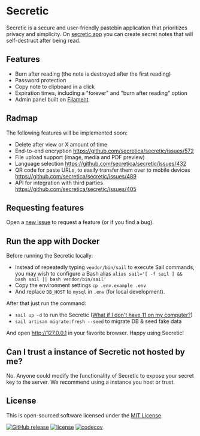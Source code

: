 # Secretic

Secretic is a secure and user-friendly pastebin application that prioritizes privacy and simplicity. On [secretic.app](https://secretic.app) you can create secret notes that will self-destruct after being read. 


## Features

- Burn after reading (the note is destroyed after the first reading)
- Password protection
- Copy note to clipboard in a click
- Expiration times, including a "forever" and "burn after reading" option
- Admin panel built on [Filament](https://filamentphp.com)


## Radmap

The following features will be implemented soon:

- Delete after view or X amount of time
- End-to-end encryption https://github.com/secretica/secretic/issues/572
- File upload support (image, media and PDF preview)
- Language selection https://github.com/secretica/secretic/issues/432
- QR code for paste URLs, to easily transfer them over to mobile devices https://github.com/secretica/secretic/issues/489
- API for integration with third parties https://github.com/secretica/secretic/issues/405

## Requesting features

Open a [new issue](https://github.com/secretica/secretic/issues/new) to request a feature (or if you find a bug).


## Run the app with Docker

Before running the Secretic locally:

- Instead of repeatedly typing `vendor/bin/sail` to execute Sail commands, you may wish to configure a Bash alias ```alias sail='[ -f sail ] && bash sail || bash vendor/bin/sail'```
- Copy the environment settings ```cp .env.example .env```
- And replace `DB_HOST` to `mysql` in `.env` (for local development).

After that just run the command:

- ```sail up -d``` to run the Secretic ([What if I don't have 11 on my computer?](https://github.com/secretica/secretic/issues/570))
- ```sail artisan migrate:fresh --seed``` to migrate DB & seed fake data

And open http://127.0.0.1 in your favorite browser. Happy using Secretic! 


## Can I trust a instance of Secretic not hosted by me?

No. Anyone could modify the functionality of Secretic to expose your secret key to the server. We recommend using a instance you host or trust.


## License

This is open-sourced software licensed under the [MIT License](https://github.com/gomzyakov/php-code-style/blob/main/LICENSE).


[![GitHub release](https://img.shields.io/github/release/gomzyakov/secretic.svg)](https://github.com/gomzyakov/secretic/releases/latest)
[![license](https://img.shields.io/badge/License-MIT-green.svg)](https://github.com/gomzyakov/secretic/blob/development/LICENSE)
[![codecov](https://codecov.io/gh/secretica/secretic/branch/main/graph/badge.svg?token=4CYTVMVUYV)](https://codecov.io/gh/secretica/secretic)
